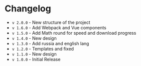 # Changelog

* `v 2.0.0` - New structure of the project
* `v 1.6.0` - Add Webpack and Vue components
* `v 1.5.0` - Add Math round for speed and download progress
* `v 1.4.0` - New design
* `v 1.3.0` - Add russia and english lang
* `v 1.2.0` - Templates and fixed
* `v 1.1.0` - New design
* `v 1.0.0` - Initial Release
